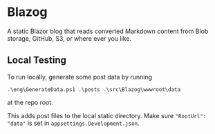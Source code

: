 # Blazog

A static Blazor blog that reads converted Markdown content from Blob storage, GitHub, S3, or where ever you like.

## Local Testing

To run locally, generate some post data by running

```pwsh
.\eng\GenerateData.ps1 .\posts .\src\Blazog\wwwroot\data
```

at the repo root.

This adds post files to the local static directory. Make sure `"RootUrl": "data"` is set in `appsettings.Development.json`.
